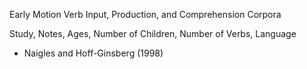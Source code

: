 Early Motion Verb Input, Production, and Comprehension Corpora

Study, Notes, Ages, Number of Children, Number of Verbs, Language

- Naigles and Hoff-Ginsberg (1998)
